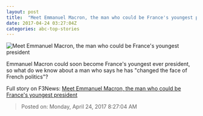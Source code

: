 ```yaml
---
layout: post
title:  "Meet Emmanuel Macron, the man who could be France's youngest president"
date: 2017-04-24 03:27:04Z
categories: abc-top-stories
---
```


![Meet Emmanuel Macron, the man who could be France's youngest president](http://www.abc.net.au/news/image/8467272-1x1-700x700.jpg)

Emmanuel Macron could soon become France's youngest ever president, so what do we know about a man who says he has "changed the face of French politics"?


Full story on F3News: [Meet Emmanuel Macron, the man who could be France's youngest president](http://www.f3nws.com/n/BZGkgD)

> Posted on: Monday, April 24, 2017 8:27:04 AM
